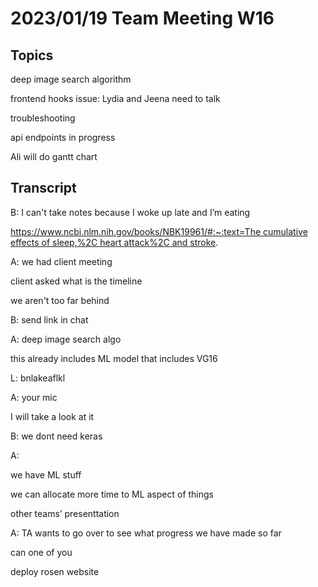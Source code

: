 # 2023/01/19 Team Meeting W16

## Topics
deep image search algorithm

frontend hooks issue: Lydia and Jeena need to talk

troubleshooting

api endpoints in progress

Ali will do gantt chart

## Transcript

B: I can't take notes because I woke up late and I’m eating

[https://www.ncbi.nlm.nih.gov/books/NBK19961/#:~:text=The cumulative effects of sleep,%2C heart attack%2C and stroke](https://www.ncbi.nlm.nih.gov/books/NBK19961/#:~:text=The%20cumulative%20effects%20of%20sleep,%2C%20heart%20attack%2C%20and%20stroke).

A: we had client meeting

client asked what is the timeline

we aren't too far behind

B: send link in chat

A: deep image search algo

this already includes ML model that includes VG16

L: bnlakeaflkl

A: your mic

I will take a look at it

B: we dont need keras

A:

we have ML stuff

we can allocate more time to ML aspect of things

other teams’ presenttation

A: TA wants to go over to see what progress we have made so far

can one of you

deploy rosen website

